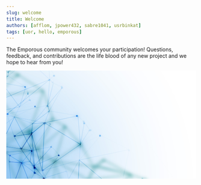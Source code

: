 ```yaml
---
slug: welcome
title: Welcome
authors: [afflom, jpower432, sabre1041, usrbinkat]
tags: [uor, hello, emporous]
---
```


The Emporous community welcomes your participation! Questions, feedback, and contributions are the life blood of any new project and we hope to hear from you!

![points](./points.jpg)